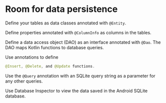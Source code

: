 # Room for data persistence

Define your tables as data classes annotated with `@Entity`.

Define properties annotated with `@ColumnInfo` as columns in the tables.

Define a data access object (DAO) as an interface annotated with `@Dao`. The DAO maps Kotlin functions to database queries.

Use annotations to define

```kt
@Insert, @Delete, and @Update functions.
```

Use the `@Query` annotation with an SQLite query string as a parameter for any other queries.

Use Database Inspector to view the data saved in the Android SQLite database.
